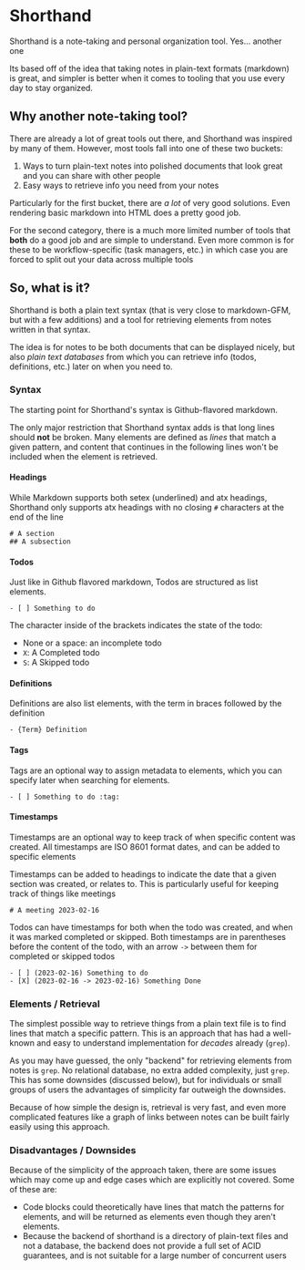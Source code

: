 # Shorthand
Shorthand is a note-taking and personal organization tool. Yes... another one

Its based off of the idea that taking notes in plain-text formats (markdown) is great, and simpler is better when it comes to tooling that you use every day to stay organized. 

## Why another note-taking tool?
There are already a lot of great tools out there, and Shorthand was inspired by many of them. However, most tools fall into one of these two buckets:
1. Ways to turn plain-text notes into polished documents that look great and you can share with other people
2. Easy ways to retrieve info you need from your notes

Particularly for the first bucket, there are _a lot_ of very good solutions. Even rendering basic markdown into HTML does a pretty good job. 

For the second category, there is a much more limited number of tools that **both** do a good job and are simple to understand. Even more common is for these to be workflow-specific (task managers, etc.) in which case you are forced to split out your data across multiple tools

## So, what is it?
Shorthand is both a plain text syntax (that is very close to markdown-GFM, but with a few additions) and a tool for retrieving elements from notes written in that syntax.

The idea is for notes to be both documents that can be displayed nicely, but also _plain text databases_ from which you can retrieve info (todos, definitions, etc.) later on when you need to.

### Syntax
The starting point for Shorthand's syntax is Github-flavored markdown. 

The only major restriction that Shorthand syntax adds is that long lines should **not** be broken. Many elements are defined as _lines_ that match a given pattern, and content that continues in the following lines won't be included when the element is retrieved.

#### Headings
While Markdown supports both setex (underlined) and atx headings, Shorthand only supports atx headings with no closing `#` characters at the end of the line

```
# A section
## A subsection
```

#### Todos
Just like in Github flavored markdown, Todos are structured as list elements. 
```
- [ ] Something to do
```
The character inside of the brackets indicates the state of the todo:
- None or a space: an incomplete todo
- `X`: A Completed todo
- `S`: A Skipped todo

#### Definitions
Definitions are also list elements, with the term in braces followed by the definition
```
- {Term} Definition
```

#### Tags
Tags are an optional way to assign metadata to elements, which you can specify later when searching for elements.

```
- [ ] Something to do :tag:
```

#### Timestamps
Timestamps are an optional way to keep track of when specific content was created. All timestamps are ISO 8601 format dates, and can be added to specific elements

Timestamps can be added to headings to indicate the date that a given section was created, or relates to. This is particularly useful for keeping track of things like meetings
```
# A meeting 2023-02-16
```

Todos can have timestamps for both when the todo was created, and when it was marked completed or skipped. Both timestamps are in parentheses before the content of the todo, with an arrow `->` between them for completed or skipped todos
```
- [ ] (2023-02-16) Something to do
- [X] (2023-02-16 -> 2023-02-16) Something Done
```

### Elements / Retrieval
The simplest possible way to retrieve things from a plain text file is to find lines that match a specific pattern. This is an approach that has had a well-known and easy to understand implementation for _decades_ already (`grep`).

As you may have guessed, the only "backend" for retrieving elements from notes is `grep`. No relational database, no extra added complexity, just `grep`. This has some downsides (discussed below), but for individuals or small groups of users the advantages of simplicity far outweigh the downsides. 

Because of how simple the design is, retrieval is very fast, and even more complicated features like a graph of links between notes can be built fairly easily using this approach.

### Disadvantages / Downsides
Because of the simplicity of the approach taken, there are some issues which may come up and edge cases which are explicitly not covered. Some of these are:
- Code blocks could theoretically have lines that match the patterns for elements, and will be returned as elements even though they aren't elements.
- Because the backend of shorthand is a directory of plain-text files and not a database, the backend does not provide a full set of ACID guarantees, and is not suitable for a large number of concurrent users
